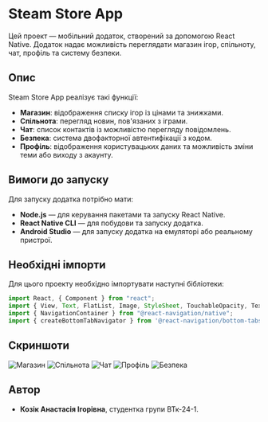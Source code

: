 # Steam Store App

Цей проект — мобільний додаток, створений за допомогою React Native. Додаток надає можливість переглядати магазин ігор, спільноту, чат, профіль та систему безпеки.

## Опис

Steam Store App реалізує такі функції:
- **Магазин**: відображення списку ігор із цінами та знижками.
- **Спільнота**: перегляд новин, пов'язаних з іграми.
- **Чат**: список контактів із можливістю перегляду повідомлень.
- **Безпека**: система двофакторної автентифікації з кодом.
- **Профіль**: відображення користувацьких даних та можливість зміни теми або виходу з акаунту.

## Вимоги до запуску

Для запуску додатка потрібно мати:
- **Node.js** — для керування пакетами та запуску React Native.
- **React Native CLI** — для побудови та запуску додатка.
- **Android Studio** — для запуску додатка на емуляторі або реальному пристрої.

## Необхідні імпорти

Для цього проекту необхідно імпортувати наступні бібліотеки:

```js
import React, { Component } from "react";
import { View, Text, FlatList, Image, StyleSheet, TouchableOpacity, TextInput } from "react-native";
import { NavigationContainer } from "@react-navigation/native";
import { createBottomTabNavigator } from '@react-navigation/bottom-tabs';
```

## Скриншоти

![Магазин](assets/магазин.png)
![Спільнота](assets/спільнота.png)
![Чат](assets/чат.png)
![Профіль](assets/профіль.png)
![Безпека](assets/безпека.png)

## Автор

- **Козік Анастасія Ігорівна**, студентка групи ВТк-24-1.

